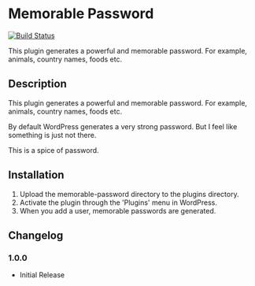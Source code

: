 # Memorable Password

[![Build Status](https://travis-ci.org/ko31/memorable-password.svg)](https://travis-ci.org/ko31/memorable-password)

This plugin generates a powerful and memorable password. For example, animals, country names, foods etc.

## Description

This plugin generates a powerful and memorable password. For example, animals, country names, foods etc.

By default WordPress generates a very strong password. But I feel like something is just not there.

This is a spice of password.

## Installation

1. Upload the memorable-password directory to the plugins directory.
2. Activate the plugin through the 'Plugins' menu in WordPress.
3. When you add a user, memorable passwords are generated.

## Changelog

### 1.0.0

* Initial Release



